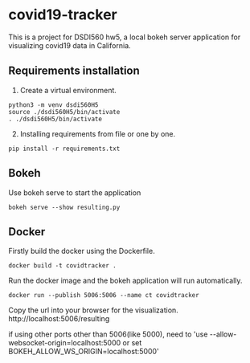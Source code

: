 # covid19-tracker

This is a project for DSDI560 hw5, a local bokeh server application for visualizing covid19 data in California.

## Requirements installation
1. Create a virtual environment.  
```
python3 -m venv dsdi560H5
source ./dsdi560H5/bin/activate 
. ./dsdi560H5/bin/activate 
```
2. Installing requirements from file or one by one.  
```
pip install -r requirements.txt
```
## Bokeh
Use bokeh serve to start the application
```
bokeh serve --show resulting.py
```
## Docker
Firstly build the docker using the Dockerfile.  
```
docker build -t covidtracker .
```
Run the docker image and the bokeh application will run automatically.  
```
docker run --publish 5006:5006 --name ct covidtracker
```
Copy the url into your browser for the visualization.  
http://localhost:5006/resulting  

if using other ports other than 5006(like 5000), need to 'use --allow-websocket-origin=localhost:5000 or set BOKEH_ALLOW_WS_ORIGIN=localhost:5000' 
